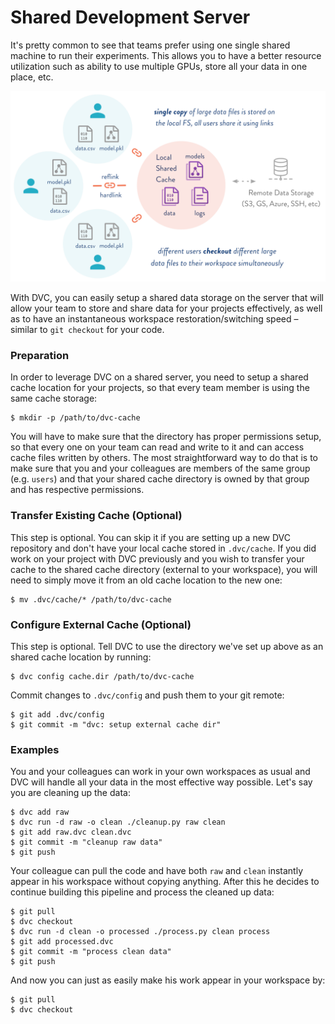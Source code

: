 # Shared Development Server

It's pretty common to see that teams prefer using one single shared machine to
run their experiments. This allows you to have a better resource utilization
such as ability to use multiple GPUs, store all your data in one place, etc.

![](/static/img/shared-server.png)

With DVC, you can easily setup a shared data storage on the server that will
allow your team to store and share data for your projects effectively, as well
as to have an instantaneous <abbr>workspace</abbr> restoration/switching speed –
similar to `git checkout` for your code.

### Preparation

In order to leverage DVC on a shared server, you need to setup a shared
<abbr>cache</abbr> location for your <abbr>projects</abbr>, so that every team
member is using the same cache storage:

```dvc
$ mkdir -p /path/to/dvc-cache
```

You will have to make sure that the directory has proper permissions setup, so
that every one on your team can read and write to it and can access cache files
written by others. The most straightforward way to do that is to make sure that
you and your colleagues are members of the same group (e.g. `users`) and that
your shared cache directory is owned by that group and has respective
permissions.

### Transfer Existing Cache (Optional)

This step is optional. You can skip it if you are setting up a new DVC
repository and don't have your local cache stored in `.dvc/cache`. If you did
work on your project with DVC previously and you wish to transfer your cache to
the shared cache directory (external to your workspace), you will need to simply
move it from an old cache location to the new one:

```dvc
$ mv .dvc/cache/* /path/to/dvc-cache
```

### Configure External Cache (Optional)

This step is optional. Tell DVC to use the directory we've set up above as an
shared cache location by running:

```dvc
$ dvc config cache.dir /path/to/dvc-cache
```

Commit changes to `.dvc/config` and push them to your git remote:

```dvc
$ git add .dvc/config
$ git commit -m "dvc: setup external cache dir"
```

### Examples

You and your colleagues can work in your own <abbr>workspaces</abbr> as usual
and DVC will handle all your data in the most effective way possible. Let's say
you are cleaning up the data:

```dvc
$ dvc add raw
$ dvc run -d raw -o clean ./cleanup.py raw clean
$ git add raw.dvc clean.dvc
$ git commit -m "cleanup raw data"
$ git push
```

Your colleague can pull the code and have both `raw` and `clean` instantly
appear in his workspace without copying anything. After this he decides to
continue building this pipeline and process the cleaned up data:

```dvc
$ git pull
$ dvc checkout
$ dvc run -d clean -o processed ./process.py clean process
$ git add processed.dvc
$ git commit -m "process clean data"
$ git push
```

And now you can just as easily make his work appear in your workspace by:

```dvc
$ git pull
$ dvc checkout
```
